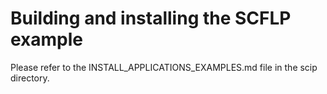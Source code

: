 Building and installing the SCFLP example
================================================

Please refer to the INSTALL_APPLICATIONS_EXAMPLES.md file in the scip directory.
